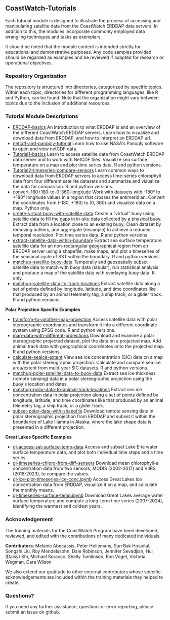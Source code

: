 ## CoastWatch-Tutorials

Each tutorial module is designed to illustrate the process of accessing and manipulating satellite data from the CoastWatch ERDDAP data servers. In addition to this, the modules incorporate commonly employed data wrangling techniques and tasks as exemplars. 

It should be noted that the module content is intended strictly for educational and demonstrative purposes. Any code samples provided should be regarded as examples and be reviewed if adapted for research or operational objectives.

### Repository Organization
The repository is structured into directories, categorized by specific topics. Within each topic, directories for different programming languages, like R and Python, can be found. Note that the organization might vary between topics due to the inclusion of additional resources.


### Tutorial Module Descriptions

* [ERDDAP-basics](ERDDAP-basics)
An introduction to what ERDDAP is and an overview of the different CoastWatch ERDDAP servers.  Learn how to visualize and download data from ERDDAP, and how to interpret an ERDDAP url.
* [netcdf-and-panoply-tutorial](netcdf-and-panoply-tutorial)
Learn how to use NASA's Panoply software to open and view netCDF data. 
* [Tutorial1-basics](Tutorial1-basics) 
Learn to access satellite data from CoastWatch ERDDAP data server and to work with NetCDF files.  Visualize sea surface temperature on a map and plot time series data. R and python versions. 
* [Tutorial2-timeseries-compare-sensors](Tutorial2-timeseries-compare-sensors)
Learn common ways to download data from ERDDAP servers to access time-series chlorophyll data from four different satellite datasets and summarize and visualize the data for comparison. R and python versions. 
* [convert-180+180-to-0-360-longitude](convert-180+180-to-0-360-longitude)
Work with datasets with -180&deg; to +180&deg; longitude values in a region that crosses the antimeridian.  Convert the coordinates from (-180, +180) to (0, 360)  and visualize data on a map. Python only. 
* [create-virtual-buoy-with-satellite-data](create-virtual-buoy-with-satellite-data)
  Create a “virtual” buoy using satellite data to fill the gaps in in-situ data collected by a physical buoy. Extract data from a location close to an existing buoy.  Clean dataset by removing outliers, and aggregate (resample) to achieve a reduced temporal resolution.  Plot time series data. R and python versions. 
* [extract-satellite-data-within-boundary](extract-satellite-data-within-boundary)
  Extract sea surface temperature satellite data for an non-rectangular geographical region from an ERDDAP server using a shapefile, make maps, and plot a timeseries of the seasonal cycle of SST within the boundary. R and python versions. 
* [matchup-satellite-buoy-data](matchup-satellite-buoy-data)
  Temporally and geospatially subset satellite data to match with buoy data (tabular), run statistical analysis and produce a map of the satellite data with overlaying buoy data. R only. 
* [matchup-satellite-data-to-track-locations](matchup-satellite-data-to-track-locations)
  Extract satellite data along a set of points defined by longitude, latitude, and time coordinates like that produced by an animal telemetry tag, a ship track, or a glider track. R and python versions.
  
__Polar Projection Specific Examples__

* [transform-to-another-map-projection](transform-to-another-map-projection)
  	Access satellite data with polar stereographic coordinates and transform it into a different coordinate system using EPSG code. R and python versions. 
* [map-data-with-different-projections](map-data-with-different-projections)
  Download and examine a polar stereographic projected dataset, plot the data on a projected map.  Add animal track data with geographical coordinates onto the projected map. R and python versions. 
* [calculate-seaice-extent](calculate-seaice-extent)
  View sea ice concentration (SIC) data on a map with the polar stereographic projection.  Calculate and compare sea ice area/extent from multi-year SIC datasets. R and python versions. 
* [matchup-polar-satellite-data-to-buoy-data](matchup-polar-satellite-data-to-buoy-data)
   Extract sea ice thickness (remote sensing) data in a polar stereographic projection using the buoy's location and dates.
* [matchup-polar-data-to-animal-track-locations](matchup-polar-data-to-animal-track-locations)
  Extract sea ice concentration data in polar projection along a set of points defined by longitude, latitude, and time coordinates like that produced by an animal telemetry tag, a ship track, or a glider track. 
* [subset-polar-data-with-shapefile](subset-polar-data-with-shapefile)
  Download remote sensing data in polar stereographic projection from ERDDAP and subset it within the boundaries of Lake Iliamna in Alaska, where the lake shape data is presented in a different projection.

__Great Lakes Specific Examples__

* [gl-access-sat-surface-temp-data](gl-access-sat-surface-temp-data.ipynb)
Access and subset Lake Erie water surface temperature data, and plot both individual time steps and a time series. 
* [gl-timeseries-chloro-from-diff-sensors](gl-timeseries-chloro-from-diff-sensors.ipynb)
Download mean chlorophyll-a concentration data from two sensors, MODIS (2002-2017) and VIIRS (2018-2023), to compare the values.
* [gl-ice-plot-timeseries-ice-conc.ipynb](gl-ice-plot-timeseries-ice-conc.ipynb)
Access Great Lakes ice concentration data from ERDDAP, visualize it on a map, and calculate the monthly means.
* [gl-timeseries-surface-temp.ipynb](gl-timeseries-surface-temp.ipynb)
 Download Great Lakes average water surface temperature and compute a long-term time series (2007-2024), identifying the warmest and coldest years.

### Acknowledgement

The training materials for the CoastWatch Program have been developed, reviewed, and edited with the contributions of many dedicated individuals.

__Contributors__: Melanie Abecassis, Peter Hollemans, Sun Bak Hospital, Songzhi Liu, Roy Mendelssohn, Dale Robinson, Jennifer Sevadjian, Hui (Daisy) Shi, Michael Soracco, Shelly Tomlinson, Ron Vogel, Victoria Wegman, Cara Wilson  


We also extend our gratitude to other external contributors whose specific acknowledgements are included within the training materials they helped to create.
### Questions?

If you need any further assistance, questions or error reporting, please submit an issue on github.


